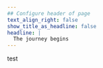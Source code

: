 ```yaml
---
## Configure header of page
text_align_right: false
show_title_as_headline: false
headline: |
  The journey begins
---
```


<!-- this is a subheadline -->

test